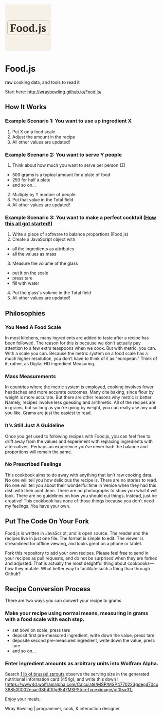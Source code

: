 ![Image Food.js](food.js.png)

# Food.js
raw cooking data, and tools to read it

Start here: http://wraybowling.github.io/Food.js/

## How It Works

### Example Scenario 1: You want to use up ingredient X

 1. Put X on a food scale
 2. Adjust the amount in the recipe
 5. All other values are updated!

### Example Scenario 2: You want to serve Y people

 1. Think about how much you want to serve per person (Z)
  - 500 grams is a typical amount for a plate of food
  - 250 for half a plate
  - and so on...
 2. Multiply by Y number of people.
 2. Put that value in the Total field
 5. All other values are updated!

### Example Scenario 3: You want to make a perfect cocktail ([How this all got started!](https://vine.co/v/eZaqYpDBW1j/))

 1. Write a piece of software to balance proportions (Food.js)
 2. Create a JavaScript object with
  - all the ingredients as attributes
  - all the values as mass
 3. Measure the volume of the glass
  - put it on the scale
  - press tare
  - fill with water
 4. Put the glass's volume in the Total field
 5. All other values are updated!

## Philosophies

### You Need A Food Scale
In most kitchens, many ingredients are added to taste after a recipe has been followed. The reason for this is because we don't actually pay attention to a few extra teaspoons when we cook. But with metric, you can. With a scale you can. Because the metric system on a food scale has a much higher resolution, you don't have to think of it as "european." Think of it, rather, as Digital HD Ingredient Measuring.

### Mass Measurements
In countries where the metric system is employed, cooking involves fewer headaches and more accurate outcomes. Many cite baking, since flour by weight is more accurate. But there are other reasons why metric is better. Namely, recipes involve less guessing and arithmetic. All of the recipes are in grams, but so long as you're going by weight, you can really use any unit you like. Grams are just the easiest to read.

### It's Still Just A Guideline
Once you get used to following recipes with Food.js, you can feel free to drift away from the values and experiment with replacing ingredients with alternatives. Perhaps an experience you've never had: the balance and proportions will remain the same.

### No Prescribed Feelings
This cookbook aims to do away with anything that isn't raw cooking data. No one will tell you how delicious the recipe is. There are no stories to read. No one will tell you about their wonderful time in Venice when they had this dish with their aunt Jenn. There are no photographs to show you what it will look. There are no guidelines on how you should cut things. Instead, just be creative! This cookbook has none of those things because you don't need my feelings. You have your own.

## Put The Code On Your Fork
Food.js is written in JavaScript, and is open source. The reader and the recipes live in just one file. The format is simple to edit. The viewer is streamlined for offline viewing, and looks great on a phone or tablet.

Fork this repository to add your own recipes. Please feel free to send in your recipes as pull requests, and do not be surprised when they are forked and adjusted. That is actually the most delightful thing about cookbooks—how they mutate. What better way to facilitate such a thing than through Github?

## Recipe Conversion Process
There are two ways you can convert your recipe to grams.

### Make your recipe using normal means, measuring in grams with a food scale with each step.
- set bowl on scale, press tare
- deposit first pre-measured ingredient, write down the value, press tare
- deposite second pre-measured ingredient, write down the value, press tare
- and so on...

### Enter ingredient amounts as arbitrary units into Wolfram Alpha.
Search [1 lb of brussel sprouts](https://www.wolframalpha.com/input/?i=1+lb+of+brussel+sprouts)
observe the serving size in the generated nutritional information card (454g), and write this down
![https://www4d.wolframalpha.com/Calculate/MSP/MSP4770223gdegd70cg388500002eaae38h4ff0g954?MSPStoreType=image/gif&s=31]

Enjoy your meals,


Wray Bowling | programmer, cook, & interaction designer
